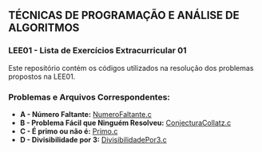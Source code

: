 
## TÉCNICAS DE PROGRAMAÇÃO E ANÁLISE DE ALGORITMOS

### LEE01 - Lista de Exercícios Extracurricular 01

Este repositório contém os códigos utilizados na resolução dos problemas propostos na LEE01.

### Problemas e Arquivos Correspondentes:

- **A - Número Faltante:** [NumeroFaltante.c](./NumeroFaltante.c)
- **B - Problema Fácil que Ninguém Resolveu:** [ConjecturaCollatz.c](./ConjecturaCollatz.c)
- **C - É primo ou não é:** [Primo.c](./Primo.c)
- **D - Divisibilidade por 3:** [DivisibilidadePor3.c](./DivisibilidadePor3.c)
